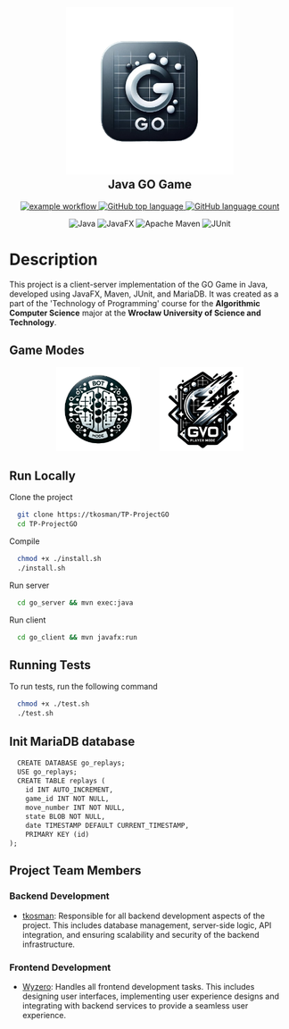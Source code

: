 <h2 align="center">
  <br>
 <img src="go_client/src/main/resources/com/go_game/client/logo.png" alt="Logo" width="300">
  <br>
  Java GO Game
  <br>
</h2>

<div align="center">
  
  <a href=""> ![example workflow](https://github.com/tkosman/TP-ProjectGO/actions/workflows/CI.yml/badge.svg?branch=main) </a>
  <a href=""> ![GitHub top language](https://img.shields.io/github/languages/top/tkosman/TP-ProjectGO) </a>
  <a href=""> ![GitHub language count](https://img.shields.io/github/languages/count/tkosman/TP-ProjectGO) </a>
  
</div>

<div align="center">

  ![Java](https://img.shields.io/badge/_-Java-B07219.svg?style=for-the-badge)
  ![JavaFX](https://img.shields.io/badge/_-JavaFX-C0724.svg?style=for-the-badge)
  ![Apache Maven](https://img.shields.io/badge/Maven-C71A36?style=for-the-badge&logo=Apache%20Maven&logoColor=white)
  ![JUnit](https://img.shields.io/badge/_-JUnit-C2923.svg?style=for-the-badge)


</div>

# Description

This project is a client-server implementation of the GO Game in Java, developed using JavaFX, Maven, JUnit, and MariaDB. It was created as a part of the 'Technology of Programming' course for the **Algorithmic Computer Science** major at the **Wrocław University of Science and Technology**.

## Game Modes

<p align="center">
  <img src="go_client/src/main/resources/com/go_game/client/bot.png" alt="Bot Mode" width="150"/>
  &nbsp; &nbsp; &nbsp; &nbsp;
  <img src="go_client/src/main/resources/com/go_game/client/pvp.png" alt="Multiplayer Mode" width="150"/>
</p>



## Run Locally

Clone the project

```bash
  git clone https://tkosman/TP-ProjectGO
  cd TP-ProjectGO
```

Compile 

```bash
  chmod +x ./install.sh
  ./install.sh
```

Run server

```bash
  cd go_server && mvn exec:java
```

Run client

```bash
  cd go_client && mvn javafx:run
```


## Running Tests

To run tests, run the following command

```bash
  chmod +x ./test.sh
  ./test.sh
```

## Init MariaDB database
```mysql
  CREATE DATABASE go_replays;
  USE go_replays;
  CREATE TABLE replays (
    id INT AUTO_INCREMENT,
    game_id INT NOT NULL,
    move_number INT NOT NULL,
    state BLOB NOT NULL,
    date TIMESTAMP DEFAULT CURRENT_TIMESTAMP,
    PRIMARY KEY (id)
);
```

## Project Team Members

### Backend Development
- <a href="https://github.com/tkosman">tkosman</a>: Responsible for all backend development aspects of the project. This includes database management, server-side logic, API integration, and ensuring scalability and security of the backend infrastructure.

### Frontend Development
- <a href="https://github.com/wyz3r0">Wyzero</a>: Handles all frontend development tasks. This includes designing user interfaces, implementing user experience designs and integrating with backend services to provide a seamless user experience.
